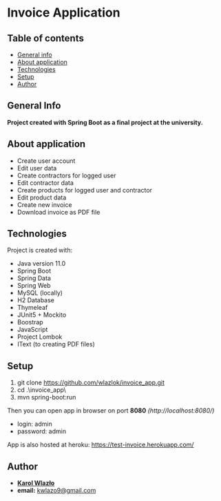 # Invoice Application
## Table of contents
* [General info](#general-info)
* [About application](#about)
* [Technologies](#technologies)
* [Setup](#setup)
* [Author](#author)

## General Info
**Project created with Spring Boot as a final project at the university.**

## About application
* Create user account
* Edit user data
* Create contractors for logged user
* Edit contractor data
* Create products for logged user and contractor 
* Edit product data
* Create new invoice
* Download invoice as PDF file 

## Technologies
Project is created with:
* Java version 11.0
* Spring Boot
* Spring Data
* Spring Web
* MySQL (locally)
* H2 Database
* Thymeleaf
* JUnit5 + Mockito
* Boostrap
* JavaScript
* Project Lombok
* IText (to creating PDF files)

## Setup
1. git clone https://github.com/wlazlok/invoice_app.git
2. cd .\invoice_app\
3. mvn spring-boot:run

Then you can open app in browser on port **8080** *(http://localhost:8080/)*
* login: admin
* password: admin

App is also hosted at heroku: https://test-invoice.herokuapp.com/

## Author
* **[Karol Wlazło](https://github.com/wlazlok)**
* **email:** kwlazo9@gmail.com
